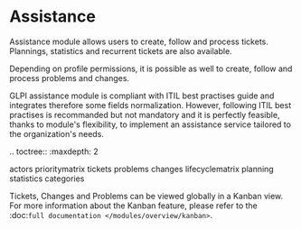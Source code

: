Assistance
==========

Assistance module allows users to create, follow and process tickets. Plannings, statistics and recurrent tickets are also available.

Depending on profile permissions, it is possible as well to create, follow and process problems and changes. 

GLPI assistance module is compliant with ITIL best practises guide and integrates therefore some fields normalization. However, following ITIL best practises is recommanded but not mandatory and it is perfectly feasible, thanks to module's flexibility, to implement an assistance service tailored to the organization's needs.

.. toctree::
   :maxdepth: 2

   actors
   prioritymatrix
   tickets
   problems
   changes
   lifecyclematrix
   planning
   statistics
   categories

Tickets, Changes and Problems can be viewed globally in a Kanban view.
For more information about the Kanban feature, please refer to the :doc:`full documentation </modules/overview/kanban>`.
